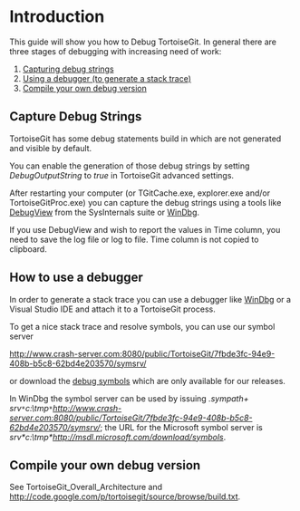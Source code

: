 # Introduction #

This guide will show you how to Debug TortoiseGit. In general there are three stages of debugging with increasing need of work:

  1. [Capturing debug strings](HOWTO_Debug#Capture_Debug_Strings.md)
  1. [Using a debugger (to generate a stack trace)](HOWTO_Debug#How_to_use_a_debugger.md)
  1. [Compile your own debug version](HOWTO_Debug#Compile_your_own_debug_version.md)

## Capture Debug Strings ##

TortoiseGit has some debug statements build in which are not generated and visible by default.

You can enable the generation of those debug strings by setting _DebugOutputString_ to _true_ in TortoiseGit advanced settings.

After restarting your computer (or TGitCache.exe, explorer.exe and/or TortoiseGitProc.exe) you can capture the debug strings using a tools like [DebugView](http://technet.microsoft.com/en-us/sysinternals/bb896647.aspx) from the SysInternals suite or [WinDbg](http://msdn.microsoft.com/en-us/windows/hardware/gg463009.aspx).

If you use DebugView and wish to report the values in Time column, you need to save the log file or log to file. Time column is not copied to clipboard.

## How to use a debugger ##

In order to generate a stack trace you can use a debugger like [WinDbg](http://msdn.microsoft.com/en-us/windows/hardware/gg463009.aspx) or a Visual Studio IDE and attach it to a TortoiseGit process.

To get a nice stack trace and resolve symbols, you can use our symbol server

http://www.crash-server.com:8080/public/TortoiseGit/7fbde3fc-94e9-408b-b5c8-62bd4e203570/symsrv/

or download the [debug symbols](http://download.tortoisegit.org/tgit/) which are only available for our releases.

In WinDbg the symbol server can be used by issuing _.sympath+ srv`*`c:\tmp`*`http://www.crash-server.com:8080/public/TortoiseGit/7fbde3fc-94e9-408b-b5c8-62bd4e203570/symsrv/_; the URL for the Microsoft symbol server is _srv\*c:\tmp\*http://msdl.microsoft.com/download/symbols_.

## Compile your own debug version ##

See TortoiseGit\_Overall\_Architecture and http://code.google.com/p/tortoisegit/source/browse/build.txt.